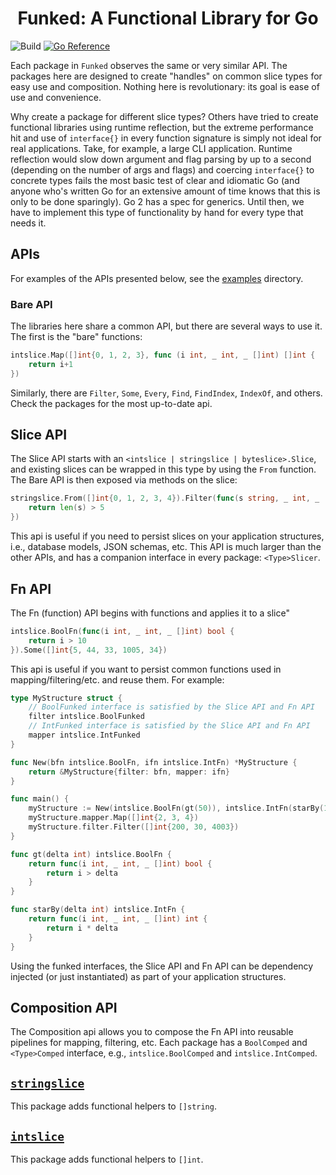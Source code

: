 <h1 style="text-align: center">Funked: A Functional Library for Go</h1>

![Build](https://github.com/jwhittle933/funked/actions/workflows/ci.yml/badge.svg)
<a href="https://pkg.go.dev/github.com/jwhittle933/funked"><img src="https://pkg.go.dev/badge/github.com/jwhittle933/funked.svg" alt="Go Reference"></a>

Each package in `Funked` observes the same or very similar API. The packages here are designed to create "handles" on
common slice types for easy use and composition. Nothing here is revolutionary: its goal is ease of use and convenience. 

Why create a package for different slice types? Others have tried to create functional libraries using runtime reflection, but the extreme performance hit and use of `interface{}` in every function signature is simply not ideal for real applications. Take, for example, a large CLI application. Runtime reflection would slow down argument and flag parsing by up to a second (depending on the number of args and flags) and coercing `interface{}` to concrete types fails the most basic test of clear and idiomatic Go (and anyone who's written Go for an extensive amount of time knows that this is only to be done sparingly). Go 2 has a spec for generics. Until then, we have to implement this type of functionality by hand for every type that needs it.

## APIs
For examples of the APIs presented below, see the [examples](./examples) directory.

### Bare API
The libraries here share a common API, but there are several ways to use it. The first is the "bare" functions:

```go
intslice.Map([]int{0, 1, 2, 3}, func (i int, _ int, _ []int) []int {
    return i+1
})
```
Similarly, there are `Filter`, `Some`, `Every`, `Find`, `FindIndex`, `IndexOf`, and others. Check the packages for the most up-to-date api.

## Slice API
The Slice API starts with an `<intslice | stringslice | byteslice>.Slice`, and existing slices can be wrapped in this type by using the `From` function. The Bare API is then exposed via methods on the slice:
```go
stringslice.From([]int{0, 1, 2, 3, 4}).Filter(func(s string, _ int, _ []string) bool {
	return len(s) > 5
})
```
This api is useful if you need to persist slices on your application structures, i.e., database models, JSON schemas, etc. This API is much larger than the other APIs, and has a companion interface in every package: `<Type>Slicer`.

## Fn API
The Fn (function) API begins with functions and applies it to a slice"
```go
intslice.BoolFn(func(i int, _ int, _ []int) bool {
    return i > 10	
}).Some([]int{5, 44, 33, 1005, 34})
```
This api is useful if you want to persist common functions used in mapping/filtering/etc. and reuse them. For example:
```go
type MyStructure struct {
    // BoolFunked interface is satisfied by the Slice API and Fn API
    filter intslice.BoolFunked
    // IntFunked interface is satisfied by the Slice API and Fn API
    mapper intslice.IntFunked
}

func New(bfn intslice.BoolFn, ifn intslice.IntFn) *MyStructure {
    return &MyStructure{filter: bfn, mapper: ifn}
}

func main() {
    myStructure := New(intslice.BoolFn(gt(50)), intslice.IntFn(starBy(100)))
    myStructure.mapper.Map([]int{2, 3, 4})
    myStructure.filter.Filter([]int{200, 30, 4003})
}

func gt(delta int) intslice.BoolFn {
    return func(i int, _ int, _ []int) bool {
        return i > delta
    }   
}

func starBy(delta int) intslice.IntFn {
    return func(i int, _ int, _ []int) int {
        return i * delta
    }   
}
```
Using the funked interfaces, the Slice API and Fn API can be dependency injected (or just instantiated) as part of your application structures.

## Composition API
The Composition api allows you to compose the Fn API into reusable pipelines for mapping, filtering, etc. Each package has a `BoolComped` and `<Type>Comped` interface, e.g., `intslice.BoolComped` and `intslice.IntComped`.

## [`stringslice`](./slices/stringslice)
This package adds functional helpers to `[]string`.

## [`intslice`](./slices/intslice)
This package adds functional helpers to `[]int`.
